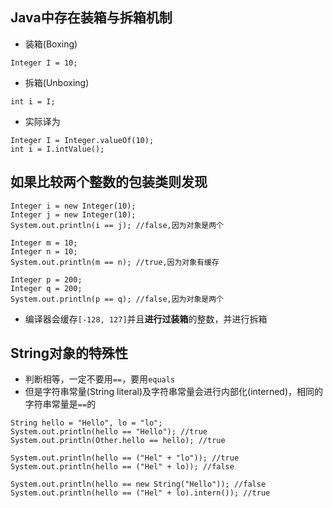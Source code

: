 ## Java中存在装箱与拆箱机制
- 装箱(Boxing)  
```
Integer I = 10;
```
- 拆箱(Unboxing)  
```
int i = I;
```
- 实际译为  
```
Integer I = Integer.valueOf(10);
int i = I.intValue();
```

## 如果比较两个整数的包装类则发现  
```
Integer i = new Integer(10);
Integer j = new Integer(10);
System.out.println(i == j); //false,因为对象是两个

Integer m = 10;
Integer n = 10;
System.out.println(m == n); //true,因为对象有缓存

Integer p = 200;
Integer q = 200;
System.out.println(p == q); //false,因为对象是两个
```
- 编译器会缓存`[-128, 127]`并且**进行过装箱**的整数，并进行拆箱

## String对象的特殊性
- 判断相等，一定不要用`==`，要用`equals`  
- 但是字符串常量(String literal)及字符串常量会进行内部化(interned)，相同的字符串常量是`==`的  
```
String hello = "Hello", lo = "lo";
System.out.println(hello == "Hello"); //true
System.out.println(Other.hello == hello); //true

System.out.println(hello == ("Hel" + "lo")); //true
System.out.println(hello == ("Hel" + lo)); //false

System.out.println(hello == new String("Hello")); //false
System.out.println(hello == ("Hel" + lo).intern()); //true
```
